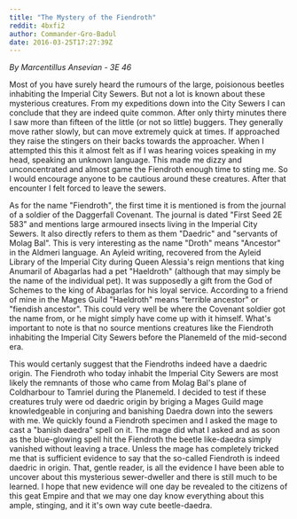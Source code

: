 ```yaml
---
title: "The Mystery of the Fiendroth"
reddit: 4bxfi2
author: Commander-Gro-Badul
date: 2016-03-25T17:27:39Z
---
```


*By Marcentillus Ansevian - 3E 46*

Most of you have surely heard the rumours of the large, poisionous beetles inhabiting the Imperial City Sewers. But not a lot is known about these mysterious creatures. From my expeditions down into the City Sewers I can conclude that they are indeed quite common. After only thirty minutes there I saw more than fifteen of the little (or not so little) buggers. They generally move rather slowly, but can move extremely quick at times. If approached they raise the stingers on their backs towards the approacher. When I attempted this this it almost felt as if I was hearing voices speaking in my head, speaking an unknown language. This made me dizzy and unconcentrated and almost game the Fiendroth enough time to sting me. So I would encourage anyone to be cautious around these creatures. After that encounter I felt forced to leave the sewers.

As for the name "Fiendroth", the first time it is mentioned is from the journal of a soldier of the Daggerfall Covenant. The journal is dated "First Seed 2E 583" and mentions large armoured insects living in the Imperial City Sewers. It also directly refers to them as them "Daedric" and "servants of Molag Bal". This is very interesting as the name "Droth" means "Ancestor" in the Aldmeri language. An Ayleid writing, recovered from the Ayleid Library of the Imperial City during Queen Alessia's reign mentions that king Anumaril of Abagarlas had a pet "Haeldroth" (although that may simply be the name of the individual pet). It was supposedly a gift from the God of Schemes to the king of Abagarlas for his loyal service. According to a friend of mine in the Mages Guild "Haeldroth" means "terrible ancestor" or "fiendish ancestor". This could very well be where the Covenant soldier got the name from, or he might simply have come up with it himself. What's important to note is that no source mentions creatures like the Fiendroth inhabiting the Imperial City Sewers before the Planemeld of the mid-second era.

This would certanly suggest that the Fiendroths indeed have a daedric origin. The Fiendroth who today inhabit the Imperial City Sewers are most likely the remnants of those who came from Molag Bal's plane of Coldharbour to Tamriel during the Planemeld. I decided to test if these creatures truly were od daedric origin by briging a Mages Guild mage knowledgeable in conjuring and banishing Daedra down into the sewers with me. We quickly found a Fiendroth specimen and I asked the mage to cast a "banish daedra" spell on it. The mage did what I asked and as soon as the blue-glowing spell hit the Fiendroth the beetle like-daedra simply vanished without leaving a trace. Unless the mage has completely tricked me that is sufficient evidence to say that the so-called Fiendroth is indeed daedric in origin. That, gentle reader, is all the evidence I have been able to uncover about this mysterious sewer-dweller and there is still much to be learned. I hope that new evidence will one day be revealed to the citizens of this geat Empire and that we may one day know everything about this ample, stinging, and it it's own way cute beetle-daedra.
